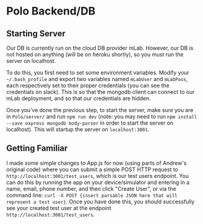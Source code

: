 # Polo Backend/DB
## Starting Server
Our DB is currently run on the cloud DB provider mLab. However, our DB is not hosted on anything (will be on heroku shortly), so you must run the server on localhost.

To do this, you first need to set some environment variables. Modify your `~/.bash_profile` and export two variables
named `mLabUser` and `mLabPass`, each respectively set to their proper credentials (you can see the credentials on slack). This is so that the mongodb client
can connect to our mLab deployment, and so that our credentials are hidden. 

Once you've done the previous step, to start the server, make sure you are in `Polo/server/` and run `npm run dev` (note: you may need to run `npm install --save express mongodb body-parser` in order to start the server on localhost). This will startup the server on `localhost:3001`.

## Getting Familiar 
I made some simple changes to App.js for now (using parts of Andrew's original code) where you can submit a simple POST HTTP request
to `http://localhost:3001/test_users`, which is our test users endpoint. You can do this by running the app on your device/simulator and entering in
a name, email, phone number, and then click "Create User", or via the command line: `curl -X POST {insert parsable JSON here that will represent a test user}`.
Once you have done this, you should successfully see your created test user at the endpoint `http://localhost:3001/test_users`.

